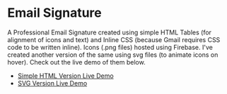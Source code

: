 # Email Signature
A Professional Email Signature created using simple HTML Tables (for alignment of icons and text) and Inline CSS (because Gmail requires CSS code to be written inline). Icons (.png files) hosted using Firebase. I've created another version of the same using svg files (to animate icons on hover). Check out the live demo of them below.
<br>
- <a href="https://firebasestorage.googleapis.com/v0/b/signature-b8932.appspot.com/o/NewSignFinal.html?alt=media&token=b6965cda-65c7-4756-97b9-ad458ca38f80" target="_blank">Simple HTML Version Live Demo</a>
- <a href="https://firebasestorage.googleapis.com/v0/b/signature-b8932.appspot.com/o/Signature.html?alt=media&token=467762aa-d50a-4b0e-8916-9e907bb1789e" target="_blank">SVG Version Live Demo</a>
